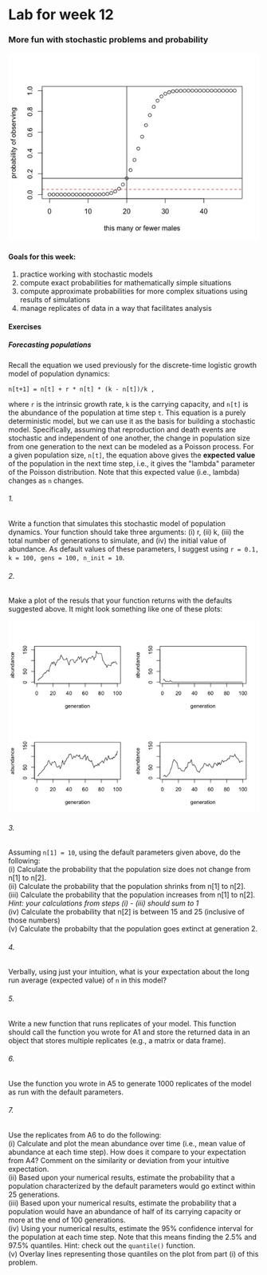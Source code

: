 # Lab for week 12 

### More fun with stochastic problems and probability

![a plot of the probability of observing q or fewer males in a sample of 48 offspring as q is varied from 0 to 48](BiasedSexRatio.jpeg)

#### Goals for this week:

1. practice working with stochastic models
2. compute exact probabilities for mathematically simple situations
3. compute approximate probabilities for more complex situations using results of simulations
4. manage replicates of data in a way that facilitates analysis

#### Exercises
 
##### Forecasting populations 

Recall the equation we used previously for the discrete-time logistic growth model of population dynamics:

	n[t+1] = n[t] + r * n[t] * (k - n[t])/k , 
	
where `r` is the intrinsic growth rate, `k` is the carrying capacity, and `n[t]` is the abundance of the population at time step `t`.  This equation is a purely deterministic model, but we can use it as the basis for building a stochastic model.  Specifically, assuming that reproduction and death events are stochastic and independent of one another, the change in population size from one generation to the next can be modeled as a Poisson process.  For a given population size, `n[t]`, the equation above gives the **expected value** of the population in the next time step, i.e., it gives the "lambda" parameter of the Poisson distribution.  Note that this expected value (i.e., lambda) changes as `n` changes.

###### 1. 
Write a function that simulates this stochastic model of population dynamics. Your function should take three arguments: (i) r, (ii) k, (iii) the total number of generations to simulate, and (iv) the initial value of abundance.  As default values of these parameters, I suggest using `r = 0.1, k = 100, gens = 100, n_init = 10`.

###### 2. 
Make a plot of the resuls that your function returns with the defaults suggested above.  It might look something like one of these plots:

![Four example plots of the stochastic logistic model run with the suggested default parameters](FourExamplePlots.jpeg)

###### 3. 
Assuming `n[1] = 10`, using the default parameters given above, do the following:  
(i) Calculate the probability that the population size does not change from n[1] to n[2].   
(ii) Calculate the probability that the population shrinks from n[1] to n[2].  
(iii) Calculate the probability that the population increases from n[1] to n[2].  
_Hint: your calculations from steps (i) - (iii) should sum to 1_  
(iv) Calculate the probability that n[2] is between 15 and 25 (inclusive of those numbers)  
(v) Calculate the probabilty that the population goes extinct at generation 2.  

###### 4. 
Verbally, using just your intuition, what is your expectation about the long run average (expected value) of `n` in this model?

###### 5.
Write a new function that runs replicates of your model.  This function should call the function you wrote for A1 and store the returned data in an object that stores multiple replicates (e.g., a matrix or data frame).  

###### 6.
Use the function you wrote in A5 to generate 1000 replicates of the model as run with the default parameters.

###### 7.
Use the replicates from A6 to do the following:  
(i) Calculate and plot the mean abundance over time (i.e., mean value of abundance at each time step).  How does it compare to your expectation from A4?  Comment on the similarity or deviation from your intuitive expectation.  
(ii) Based upon your numerical results, estimate the probability that a population characterized by the default parameters would go extinct within 25 generations.  
(iii) Based upon your numerical results, estimate the probability that a population would have an abundance of half of its carrying capacity or more at the end of 100 generations.  
(iv) Using your numerical results, estimate the 95% confidence interval for the population at each time step. Note that this means finding the 2.5% and 97.5% quantiles.  Hint: check out the `quantile()` function.  
(v) Overlay lines representing those quantiles on the plot from part (i) of this problem.  



